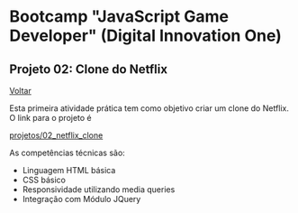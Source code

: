# Bootcamp "JavaScript Game Developer" (Digital Innovation One)
## Projeto 02: Clone do Netflix

[Voltar](https://github.com/felipedepauli/dio-bootcamp-de-javascript)

Esta primeira atividade prática tem como objetivo criar um clone do Netflix. O link para o projeto é

[projetos/02_netflix_clone](http://www.aincrivelfabrica.com.br/projetos/02_netflix_clone)

As competências técnicas são:

- Linguagem HTML básica
- CSS básico
- Responsividade utilizando media queries
- Integração com Módulo JQuery